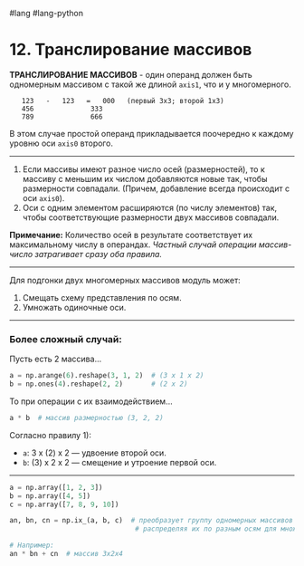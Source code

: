 #lang #lang-python 

# 12. Транслирование массивов

**ТРАНСЛИРОВАНИЕ МАССИВОВ** - один операнд должен быть одномерным массивом с такой же длиной `axis1`, что и у многомерного.

```
   123   -   123   =   000   (первый 3x3; второй 1x3)
   456              333
   789              666
```

В этом случае простой операнд прикладывается поочередно к каждому уровню оси `axis0` второго.

---

1. Если массивы имеют разное число осей (размерностей), то к массиву с меньшим их числом добавляются новые так, чтобы размерности совпадали. (Причем, добавление всегда происходит с оси `axis0`).
2. Оси с одним элементом расширяются (по числу элементов) так, чтобы соответствующие размерности двух массивов совпадали.

**Примечание:** Количество осей в результате соответствует их максимальному числу в операндах.
*Частный случай операции массив-число затрагивает сразу оба правила.*

---

Для подгонки двух многомерных массивов модуль может: 
1. Смещать схему представления по осям.
2. Умножать одиночные оси.

---

### Более сложный случай:
Пусть есть 2 массива...

```python
a = np.arange(6).reshape(3, 1, 2)  # (3 x 1 x 2)
b = np.ones(4).reshape(2, 2)       # (2 x 2)
```

То при операции с их взаимодействием...

```python
a * b  # массив размерностью (3, 2, 2)
```

Согласно правилу 1):
- `a`:  3 x (2) x 2 — удвоение второй оси.
- `b`: (3) x  2 x 2 — смещение и утроение первой оси.

---

```python
a = np.array([1, 2, 3])
b = np.array([4, 5])
c = np.array([7, 8, 9, 10])

an, bn, cn = np.ix_(a, b, c)  # преобразует группу одномерных массивов (векторов),
                               # распределяя их по разным осям для множественных операций над группой.

# Например:
an * bn + cn  # массив 3x2x4
```
